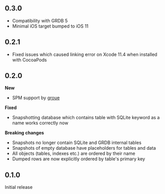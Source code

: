 ## 0.3.0

- Compatibility with GRDB 5
- Minimal iOS target bumped to iOS 11

## 0.2.1

- Fixed issues which caused linking error on Xcode 11.4 when installed with CocoaPods

## 0.2.0

**New**

- SPM support by [groue](https://github.com/groue)

**Fixed**

- Snapshotting database which contains table with SQLite keyword as a name works correctly now

**Breaking changes**

- Snapshots no longer contain SQLite and GRDB internal tables
- Snapshots of empty database have placeholders for tables and data
- All objects (tables, indexes etc.) are ordered by their name
- Dumped rows are now explicitly ordered by table's primary key

## 0.1.0

Initial release